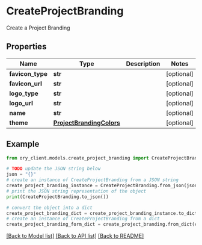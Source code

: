 # CreateProjectBranding

Create a Project Branding

## Properties

Name | Type | Description | Notes
------------ | ------------- | ------------- | -------------
**favicon_type** | **str** |  | [optional] 
**favicon_url** | **str** |  | [optional] 
**logo_type** | **str** |  | [optional] 
**logo_url** | **str** |  | [optional] 
**name** | **str** |  | [optional] 
**theme** | [**ProjectBrandingColors**](ProjectBrandingColors.md) |  | [optional] 

## Example

```python
from ory_client.models.create_project_branding import CreateProjectBranding

# TODO update the JSON string below
json = "{}"
# create an instance of CreateProjectBranding from a JSON string
create_project_branding_instance = CreateProjectBranding.from_json(json)
# print the JSON string representation of the object
print(CreateProjectBranding.to_json())

# convert the object into a dict
create_project_branding_dict = create_project_branding_instance.to_dict()
# create an instance of CreateProjectBranding from a dict
create_project_branding_form_dict = create_project_branding.from_dict(create_project_branding_dict)
```
[[Back to Model list]](../README.md#documentation-for-models) [[Back to API list]](../README.md#documentation-for-api-endpoints) [[Back to README]](../README.md)


